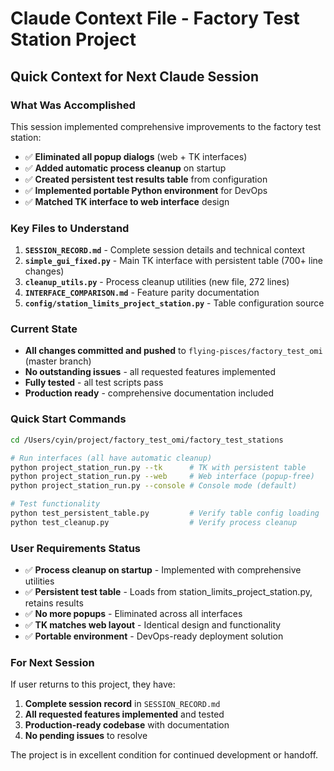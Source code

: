 # Claude Context File - Factory Test Station Project

## Quick Context for Next Claude Session

### What Was Accomplished
This session implemented comprehensive improvements to the factory test station:
- ✅ **Eliminated all popup dialogs** (web + TK interfaces)
- ✅ **Added automatic process cleanup** on startup  
- ✅ **Created persistent test results table** from configuration
- ✅ **Implemented portable Python environment** for DevOps
- ✅ **Matched TK interface to web interface** design

### Key Files to Understand
1. **`SESSION_RECORD.md`** - Complete session details and technical context
2. **`simple_gui_fixed.py`** - Main TK interface with persistent table (700+ line changes)
3. **`cleanup_utils.py`** - Process cleanup utilities (new file, 272 lines)
4. **`INTERFACE_COMPARISON.md`** - Feature parity documentation
5. **`config/station_limits_project_station.py`** - Table configuration source

### Current State
- **All changes committed and pushed** to `flying-pisces/factory_test_omi` (master branch)
- **No outstanding issues** - all requested features implemented
- **Fully tested** - all test scripts pass
- **Production ready** - comprehensive documentation included

### Quick Start Commands
```bash
cd /Users/cyin/project/factory_test_omi/factory_test_stations

# Run interfaces (all have automatic cleanup)
python project_station_run.py --tk      # TK with persistent table
python project_station_run.py --web     # Web interface (popup-free)  
python project_station_run.py --console # Console mode (default)

# Test functionality
python test_persistent_table.py         # Verify table config loading
python test_cleanup.py                  # Verify process cleanup
```

### User Requirements Status
- ✅ **Process cleanup on startup** - Implemented with comprehensive utilities
- ✅ **Persistent test table** - Loads from station_limits_project_station.py, retains results
- ✅ **No more popups** - Eliminated across all interfaces  
- ✅ **TK matches web layout** - Identical design and functionality
- ✅ **Portable environment** - DevOps-ready deployment solution

### For Next Session
If user returns to this project, they have:
1. **Complete session record** in `SESSION_RECORD.md`
2. **All requested features implemented** and tested
3. **Production-ready codebase** with documentation
4. **No pending issues** to resolve

The project is in excellent condition for continued development or handoff.